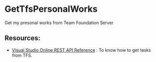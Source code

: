 # GetTfsPersonalWorks
Get my presonal works from Team Foundation Server

## Resources:
* [Visual Studio Online REST API Reference](https://www.visualstudio.com/en-us/integrate/api/overview) : To know how to get tasks from TFS.

